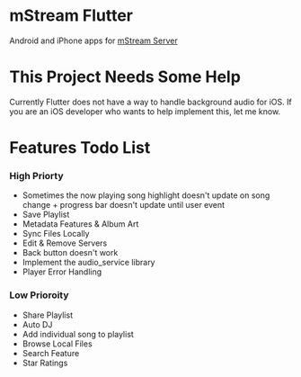 # mStream Flutter

Android and iPhone apps for [mStream Server](https://github.com/IrosTheBeggar/mStream)

# This Project Needs Some Help

Currently Flutter does not have a way to handle background audio for iOS.  If you are an iOS developer who wants to help implement this, let me know.

# Features Todo List

### High Priorty
* Sometimes the now playing song highlight doesn't update on song change + progress bar doesn't update until user event
* Save Playlist
* Metadata Features & Album Art
* Sync Files Locally
* Edit & Remove Servers
* Back button doesn't work
* Implement the audio_service library
* Player Error Handling

### Low Prioroity
* Share Playlist
* Auto DJ
* Add individual song to playlist
* Browse Local Files
* Search Feature
* Star Ratings

